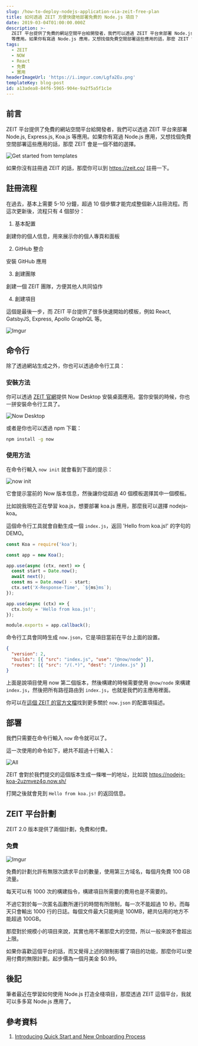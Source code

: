 ```yaml
---
slug: /how-to-deploy-nodejs-application-via-zeit-free-plan
title: 如何透過 ZEIT 方便快捷地部署免費的 Node.js 項目？
date: 2019-03-04T01:00:00.000Z
description: >-
  ZEIT 平台提供了免費的網站空間平台給開發者，我們可以透過 ZEIT 平台來部署 Node.js, Express.js, Koa.js
  等應用。如果你有寫過 Node.js 應用，又想找個免費空間部署這些應用的話，那麼 ZEIT 會是一個不錯的選擇。
tags:
  - ZEIT
  - NOW
  - React
  - 免費
  - 實用
headerImageUrl: 'https://i.imgur.com/Lgfa2Eu.png'
templateKey: blog-post
id: a13adea8-84f6-5965-904e-9a2f5a5f1c1e
---
```


## 前言

ZEIT 平台提供了免費的網站空間平台給開發者，我們可以透過 ZEIT 平台來部署 Node.js, Express.js, Koa.js 等應用。如果你有寫過 Node.js 應用，又想找個免費空間部署這些應用的話，那麼 ZEIT 會是一個不錯的選擇。

![Get started from templates](https://i.imgur.com/BUOnJID.png)

如果你沒有註冊過 ZEIT 的話，那麼你可以到 https://zeit.co/ 註冊一下。

## 註冊流程

在過去，基本上需要 5-10 分鐘，超過 10 個步驟才能完成整個新人註冊流程。而這次更新後，流程只有 4 個部分：

1. 基本配置

創建你的個人信息，用來展示你的個人專頁和面板

2. GitHub 整合

安裝 GitHub 應用

3. 創建團隊

創建一個 ZEIT 團隊，方便其他人共同協作

4. 創建項目

這個是最後一步，而 ZEIT 平台提供了很多快速開始的模板，例如 React, GatsbyJS, Express, Apollo GraphQL 等。

![Imgur](https://i.imgur.com/7g3lGjp.png)

## 命令行

除了透過網站生成之外，你也可以透過命令行工具：

### 安裝方法

你可以透過 [ZEIT 官網](https://zeit.co/download)提供 Now Desktop 安裝桌面應用。當你安裝的時候，你也一拼安裝命令行工具了。

![Now Desktop](https://i.imgur.com/yVgAhe3.png)

或者是你也可以透過 npm 下載：

```bash
npm install -g now
```

### 使用方法

在命令行輸入 `now init` 就會看到下面的提示：

![now init](https://i.imgur.com/d0Tdhi8.jpg)

它會提示當前的 Now 版本信息，然後讓你從超過 40 個模板選擇其中一個模板。

比如說我現在正在學習 koa.js，想要部署 koa.js 應用，那麼我可以選擇 nodejs-koa。

這個命令行工具就會自動生成一個 `index.js`，返回 'Hello from koa.js!' 的字句的 DEMO。

```js
const Koa = require('koa');

const app = new Koa();

app.use(async (ctx, next) => {
  const start = Date.now();
  await next();
  const ms = Date.now() - start;
  ctx.set('X-Response-Time', `${ms}ms`);
});

app.use(async (ctx) => {
  ctx.body = 'Hello from koa.js!';
});

module.exports = app.callback();
```

命令行工具會同時生成 `now.json`，它是項目當前在平台上面的設置。

```json
{
  "version": 2,
  "builds": [{ "src": "index.js", "use": "@now/node" }],
  "routes": [{ "src": "/(.*)", "dest": "/index.js" }]
}
```

上面是說項目使用 now 第二個版本，然後構建的時候需要使用 `@now/node` 來構建 `index.js`，然後把所有路徑路由到 `index.js`，也就是我們的主應用裡面。

你可以在[這個 ZEIT 的官方文檔](https://zeit.co/docs/v2/deployments/configuration)找到更多關於 `now.json` 的配置項描述。

## 部署

我們只需要在命令行輸入 `now` 命令就可以了。

這一次使用的命令如下，總共不超過十行輸入：

![All](https://i.imgur.com/0aBGW0B.jpg)

ZEIT 會對於我們提交的這個版本生成一條唯一的地址，比如說 https://nodejs-koa-2uzmvez4q.now.sh/

打開之後就會見到 `Hello from koa.js!` 的返回信息。

## ZEIT 平台計劃

ZEIT 2.0 版本提供了兩個計劃，免費和付費。

### 免費

![Imgur](https://i.imgur.com/kZbGWlA.png)

免費的計劃允許有無限次請求平台的數量，使用第三方域名，每個月免費 100 GB 流量。

每天可以有 1000 次的構建指令，構建項目所需要的費用也是不需要的。

不過它對於每一次匿名函數所運行的時間有所限制，每一次不能超過 10 秒。而每天只會輸出 1000 行的日誌。每個文件最大只能夠是 100MB，總共佔用的地方不能超過 100GB。

那麼對於規模小的項目來說，其實也用不著那麼大的空間，所以一般來說不會超出上限。

如果你喜歡這個平台的話，而又覺得上述的限制影響了項目的功能，那麼你可以使用付費的無限計劃。起步價為一個月美金 \$0.99。

## 後記

筆者最近在學習如何使用 Node.js 打造全棧項目，那麼透過 ZEIT 這個平台，我就可以多多寫 Node.js 應用了。

## 參考資料

1. [Introducing Quick Start and New Onboarding Process](https://zeit.co/blog/introducing-quick-start-and-new-onboarding-process)
